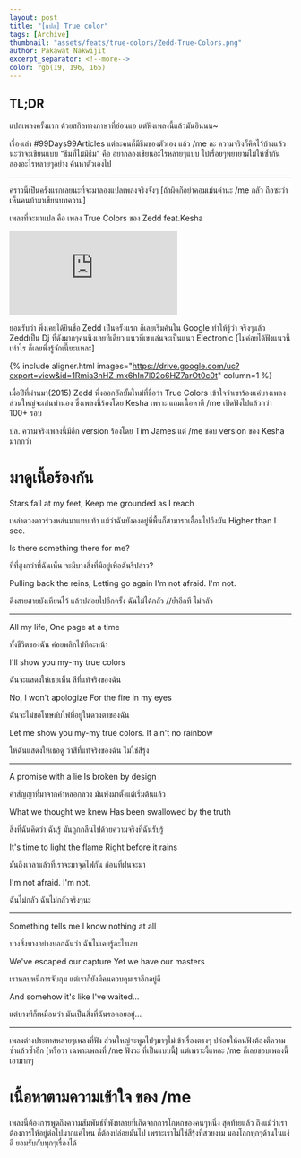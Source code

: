 ```yaml
---
layout: post
title: "[แปล] True color"
tags: [Archive]
thumbnail: "assets/feats/true-colors/Zedd-True-Colors.png"
author: Pakawat Nakwijit
excerpt_separator: <!--more-->
color: rgb(19, 196, 165)
---
```


## TL;DR

แปลเพลงครั้งแรก ด้วยสกิลทางภาษาที่อ่อนแอ แต่ฟังเพลงนี้แล้วมันอินนน~
<!--more-->

เรื่องเล่า #99Days99Articles แต่ละคนก็มีธีมของตัวเอง แล้ว /me ละ ความจริงก็คิดไว้บ้างแล้วนะว่าจะเขียนแบบ "ธีมที่ไม่มีธีม" คือ อยากลองเขียนอะไรหลายๆแบบ ไปเรื่อยๆพยายามไม่ให้ซ้ำกัน ลองอะไรหลายๆอย่าง ค้นหาตัวเองไป

----------------------

คราวนี้เป็นครั้งแรกเลยนะที่จะมาลองแปลเพลงจริงจังๆ [ถ้าผิดก็อย่าคอมเม้นด่านะ /me กลัว ถือซะว่าเห็นคนบ้ามาเขียนบทความ]

เพลงที่จะมาแปล คือ เพลง True Colors ของ Zedd feat.Kesha

<div class="video-container">
    <iframe class="video" src="https://www.youtube.com/embed/weEV0Jf0Urk" frameborder="0" scrolling="no" webkitAllowFullScreen mozallowfullscreen allowFullScreen></iframe>
</div>

ยอมรับว่า พึ่งเคยได้ยินชื่อ Zedd เป็นครั้งแรก ก็เลยเริ่มค้นใน Google ทำให้รู้ว่า จริงๆแล้ว Zeddเป็น Dj ที่ดังมากๆคนนึงเลยทีเดียว แนวที่เขาเล่นจะเป็นแนว Electronic [ไม่ค่อยได้ฟังแนวนี้เท่าไร ก็เลยพึ่งรู้จักเนี๊ยะแหละ]

{% include aligner.html images="https://drive.google.com/uc?export=view&id=1Rmia3nHZ-mx6hIn7l02o6HZ7arOt0c0t" column=1 %}

เมื่อปีที่ผ่านมา(2015) Zedd พึ่งออกอัลบั้มใหม่ที่ชื่อว่า True Colors เข้าใจว่าเขาร้องแค่บางเพลง ส่วนใหญ่จะเล่นทำนอง ซึ่งเพลงนี้ร้องโดย Kesha เพราะ แถมเนื้อหาดี /me เปิดฟังไปแล้วกว่า 100+ รอบ

ปล. ความจริงเพลงนี้มีอีก version ร้องโดย Tim James แต่ /me ชอบ version ของ Kesha มากกว่า

# มาดูเนื้อร้องกัน

Stars fall at my feet,
Keep me grounded as I reach

เหล่าดวงดาวร่วงหล่นมาแทบเท้า แม้ว่าฉันยังคงอยู่ที่พื้นก็สามารถเอื้อมไปถึงมัน
Higher than I see.

Is there something there for me?

ที่ที่สูงกว่าที่ฉันเห็น จะมีบางสิ่งที่มีอยู่เพื่อฉันรึปล่าว?

Pulling back the reins,
Letting go again
I'm not afraid. I'm not.

ดึงสายสายบังเหียนไว้ แล้วปล่อยไปอีกครั้ง
ฉันไม่ได้กลัว //ย้ำอีกที ไม่กลัว

------------

All my life,
One page at a time


ทั้งชีวิตของฉัน ค่อยพลิกไปทีละหน้า

I'll show you my-my true colors

ฉันจะแสดงให้เธอเห็น สีที่แท้จริงของฉัน

No, I won't apologize
For the fire in my eyes

ฉันจะไม่ขอโทษกับไฟที่อยู่ในดวงตาของฉัน

Let me show you my-my true colors.
It ain't no rainbow

ให้ฉันแสดงให้เธอดู ว่าสีที่แท้จริงของฉัน ไม่ใช่สีรุ้ง

--------------

A promise with a lie
Is broken by design

คำสัญญาที่มาจากคำหลอกลวง มันพังมาตั้งแต่เริ่มต้นแล้ว

What we thought we knew
Has been swallowed by the truth

สิ่งที่ฉันคิดว่า ฉันรู้ มันถูกกลืนไปด้วยความจริงที่ฉันรับรู้

It's time to light the flame
Right before it rains

มันถึงเวลาแล้วที่เราจะมาจุดไฟกัน ก่อนที่ฝนจะมา

I'm not afraid. I'm not.

ฉันไม่กลัว ฉันไม่กลัวจริงๆนะ

-----------------
Something tells me I know nothing at all

บางสิ่งบางอย่างบอกฉันว่า ฉันไม่เคยรู้อะไรเลย

We've escaped our capture
Yet we have our masters

เราหลบหนีการจับกุม แต่เราก็ยังมีคนควบคุมเราอีกอยู่ดี

And somehow it's like I've waited...

แต่บางทีก็เหมือนว่า มันเป็นสิ่งที่ฉันรอคอยอยู่...

--------------

เพลงต่างประเทศหลายๆเพลงที่ฟัง ส่วนใหญ่จะพูดไปๆมาๆไม่เข้าเรื่องตรงๆ ปล่อยให้คนฟังต้องตีความซ้ำแล้วซ้ำอีก [หรือว่า เฉพาะเพลงที่ /me ฟังวะ ที่เป็นแบบนี้] แต่เพราะงี้แหละ /me ก็เลยชอบเพลงนี้เอามากๆ

# เนื้อหาตามความเข้าใจ ของ /me

เพลงนี้ต้องการพูดถึงความสัมพันธ์ที่พังทลายที่เกิดจากการโกหกของคนๆหนึ่ง สุดท้ายแล้ว ถึงแม้ว่าเราต้องการให้อยู่ต่อไปมากแค่ไหน ก็ต้องปล่อยมันไป เพราะเราไม่ใช่สีรุ้งที่สวยงาม มองโลกทุกๆด้านในแง่ดี ยอมรับกับทุกๆเรื่องได้
